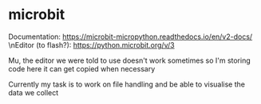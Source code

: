 # microbit

Documentation: https://microbit-micropython.readthedocs.io/en/v2-docs/ 
\nEditor (to flash?): https://python.microbit.org/v/3

Mu, the editor we were told to use doesn't work sometimes so I'm storing code here it can get copied when necessary

Currently my task is to work on file handling and be able to visualise the data we collect